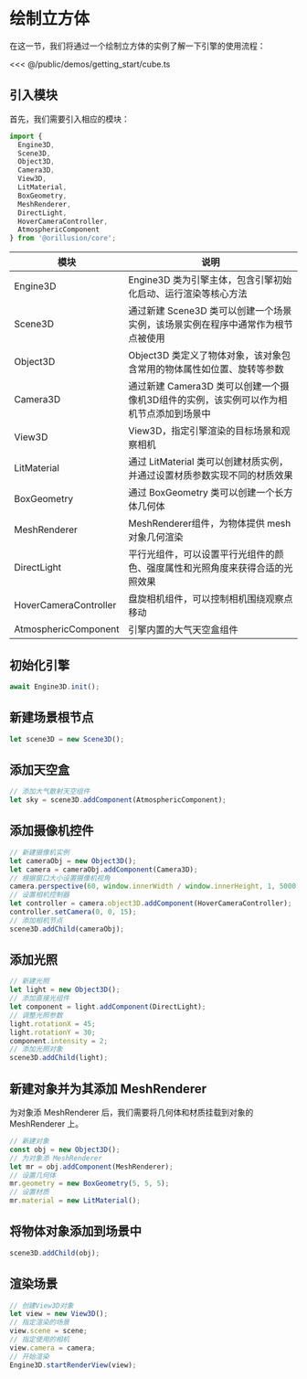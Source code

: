 # 绘制立方体   
在这一节，我们将通过一个绘制立方体的实例了解一下引擎的使用流程：

<Demo src="/demos/getting_start/cube.ts"></Demo>

<<< @/public/demos/getting_start/cube.ts

## 引入模块
首先，我们需要引入相应的模块：
```ts
import {
  Engine3D,
  Scene3D,
  Object3D,
  Camera3D,
  View3D,
  LitMaterial,
  BoxGeometry,
  MeshRenderer,
  DirectLight,
  HoverCameraController,
  AtmosphericComponent
} from '@orillusion/core';
```
| 模块 | 说明 |
| --- | --- |
| Engine3D | Engine3D 类为引擎主体，包含引擎初始化启动、运行渲染等核心方法 |
| Scene3D | 通过新建 Scene3D 类可以创建一个场景实例，该场景实例在程序中通常作为根节点被使用 |
| Object3D | Object3D 类定义了物体对象，该对象包含常用的物体属性如位置、旋转等参数 |
| Camera3D | 通过新建 Camera3D 类可以创建一个摄像机3D组件的实例，该实例可以作为相机节点添加到场景中 |
| View3D | View3D，指定引擎渲染的目标场景和观察相机 |
| LitMaterial | 通过 LitMaterial 类可以创建材质实例，并通过设置材质参数实现不同的材质效果 |
| BoxGeometry | 通过 BoxGeometry 类可以创建一个长方体几何体 |
| MeshRenderer | MeshRenderer组件，为物体提供 mesh 对象几何渲染 |
| DirectLight | 平行光组件，可以设置平行光组件的颜色、强度属性和光照角度来获得合适的光照效果 |
| HoverCameraController | 盘旋相机组件，可以控制相机围绕观察点移动 |
| AtmosphericComponent | 引擎内置的大气天空盒组件 |

## 初始化引擎
```ts
await Engine3D.init();
```

## 新建场景根节点
```ts
let scene3D = new Scene3D();
```

## 添加天空盒
```ts
// 添加大气散射天空组件
let sky = scene3D.addComponent(AtmosphericComponent);
```

## 添加摄像机控件
```ts
// 新建摄像机实例
let cameraObj = new Object3D();
let camera = cameraObj.addComponent(Camera3D);
// 根据窗口大小设置摄像机视角
camera.perspective(60, window.innerWidth / window.innerHeight, 1, 5000.0);
// 设置相机控制器
let controller = camera.object3D.addComponent(HoverCameraController);
controller.setCamera(0, 0, 15);
// 添加相机节点
scene3D.addChild(cameraObj);
```

## 添加光照
```ts
// 新建光照
let light = new Object3D();
// 添加直接光组件
let component = light.addComponent(DirectLight);
// 调整光照参数
light.rotationX = 45;
light.rotationY = 30;
component.intensity = 2;
// 添加光照对象
scene3D.addChild(light);
```

## 新建对象并为其添加 MeshRenderer
为对象添 MeshRenderer 后，我们需要将几何体和材质挂载到对象的 MeshRenderer 上。
```ts
// 新建对象
const obj = new Object3D();
// 为对象添 MeshRenderer
let mr = obj.addComponent(MeshRenderer);
// 设置几何体
mr.geometry = new BoxGeometry(5, 5, 5);
// 设置材质
mr.material = new LitMaterial();
```

## 将物体对象添加到场景中
```ts
scene3D.addChild(obj);
```

## 渲染场景
```ts
// 创建View3D对象
let view = new View3D();
// 指定渲染的场景
view.scene = scene;
// 指定使用的相机
view.camera = camera;
// 开始渲染
Engine3D.startRenderView(view);
```
